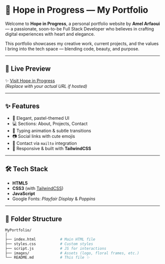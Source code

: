 # 🌸 Hope in Progress — My Portfolio

Welcome to **Hope in Progress**, a personal portfolio website by **Amel Arfaoui** — a passionate, soon-to-be Full Stack Developer who believes in crafting digital experiences with heart and elegance.

This portfolio showcases my creative work, current projects, and the values I bring into the tech space — blending code, beauty, and purpose.

---

## 🌼 Live Preview

✨ [Visit Hope in Progress](https://your-portfolio-link.com)  
_(Replace with your actual URL if hosted)_

---

## ✨ Features

- 🌸 Elegant, pastel-themed UI
- 💻 Sections: About, Projects, Contact
- 🎨 Typing animation & subtle transitions
- 📷 Social links with cute emojis
- 💌 Contact via `mailto` integration
- 🚀 Responsive & built with **TailwindCSS**

---

## 🛠️ Tech Stack

- **HTML5**  
- **CSS3** (with [TailwindCSS](https://tailwindcss.com/))  
- **JavaScript**  
- Google Fonts: *Playfair Display* & *Poppins*

---

## 📁 Folder Structure

```bash
MyPortfolio/
│
├── index.html           # Main HTML file
├── styles.css           # Custom styles
├── script.js            # JS for interactions
├── images/              # Assets (logo, floral frames, etc.)
└── README.md            # This file ✨
